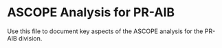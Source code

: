 # ASCOPE Analysis for PR-AIB

Use this file to document key aspects of the ASCOPE analysis for the PR-AIB division.
